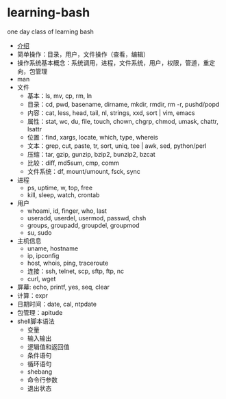# learning-bash

one day class of learning bash

- [介绍](intro.md)
- 简单操作：目录，用户，文件操作（查看，编辑）
- 操作系统基本概念：系统调用，进程，文件系统，用户，权限，管道，重定向，包管理
- man
- 文件
  - 基本：ls, mv, cp, rm, ln
  - 目录：cd, pwd, basename, dirname, mkdir, rmdir, rm -r, pushd/popd
  - 内容：cat, less, head, tail, nl, strings, xxd, sort | vim, emacs
  - 属性：stat, wc, du, file, touch, chown, chgrp, chmod, umask, chattr, lsattr
  - 位置：find, xargs, locate, which, type, whereis
  - 文本：grep, cut, paste, tr, sort, uniq, tee | awk, sed, python/perl
  - 压缩：tar, gzip, gunzip, bzip2, bunzip2, bzcat
  - 比较：diff, md5sum, cmp, comm
  - 文件系统：df, mount/umount, fsck, sync
- 进程
  - ps, uptime, w, top, free
  - kill, sleep, watch, crontab
- 用户
  - whoami, id, finger, who, last
  - useradd, userdel, usermod, passwd, chsh
  - groups, groupadd, groupdel, groupmod
  - su, sudo
- 主机信息
  - uname, hostname
  - ip, ipconfig
  - host, whois, ping, traceroute
  - 连接：ssh, telnet, scp, sftp, ftp, nc
  - curl, wget
- 屏幕: echo, printf, yes, seq, clear
- 计算：expr
- 日期时间：date, cal, ntpdate
- 包管理：apitude
- shell脚本语法
  - 变量
  - 输入输出
  - 逻辑值和返回值
  - 条件语句
  - 循环语句
  - shebang
  - 命令行参数
  - 退出状态
  
